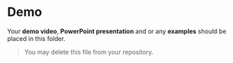 # Demo
Your **demo video**, **PowerPoint presentation** and or any **examples** should be placed in this folder.

> You may delete this file from your repository.
